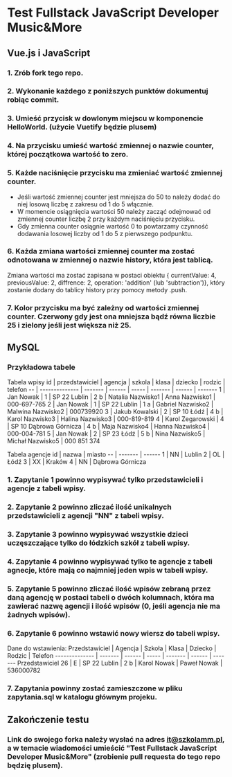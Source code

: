 # Test Fullstack JavaScript Developer Music&More

## Vue.js i JavaScript

### 1. Zrób fork tego repo.
### 2. Wykonanie każdego z poniższych punktów dokumentuj robiąc commit.
### 3. Umieść przycisk w dowlonym miejscu w komponencie HelloWorld. (użycie Vuetify będzie plusem)
### 4. Na przycisku umieść wartość zmiennej o nazwie counter, której początkowa wartość to zero.
### 5. Każde naciśnięcie przycisku ma zmieniać wartość zmiennej counter.
   * Jeśli wartość zmiennej counter jest mniejsza do 50 to należy dodać do niej losową liczbę z zakresu od 1 do 5 włącznie.
   * W momencie osiągnięcia wartości 50 należy zacząć odejmować od zmiennej counter liczbę 2 przy każdym naciśnięciu przycisku.
   * Gdy zmienna counter osiągnie wartość 0 to powtarzamy czynność dodawania losowej liczby od 1 do 5 z pierwszego podpunktu.
### 6. Każda zmiana wartości zmiennej counter ma zostać odnotowana w zmiennej o nazwie history, która jest tablicą.
Zmiana wartości ma zostać zapisana w postaci obiektu { currentValue: 4, previousValue: 2, diffrence: 2, operation: 'addition' (lub 'subtraction')},
który zostanie dodany do tablicy history przy pomocy metody .push.
### 7. Kolor przycisku ma być zależny od wartości zmiennej counter. Czerwony gdy jest ona mniejsza bądź równa liczbie 25 i zielony jeśli jest większa niż 25.

## MySQL

### Przykładowa tabele
Tabela wpisy
id | przedstawiciel | agencja | szkola | klasa | dziecko | rodzic | telefon
-- | -------------- | ------- | ------ | ----- | ------- | ------ | -------
1 | Jan Nowak | 1 | SP 22 Lublin | 2 b | Natalia Nazwisko1 | Anna Nazwisko1 | 000-697-765
2 | Jan Nowak | 1 | SP 22 Lublin | 1 a | Gabriel Nazwisko2 | Malwina Nazwisko2 | 000739920
3 | Jakub Kowalski | 2 | SP 10 Łódź | 4 b | Karol Nazwisko3 | Halina Nazwisko3 | 000-819-819
4 | Karol Zegarowski | 4 | SP 10 Dąbrowa Górnicza | 4 b | Maja Nazwisko4 | Hanna Nazwisko4 | 000-004-781
5 | Jan Nowak | 2 | SP 23 Łódź | 5 b | Nina Nazwisko5 | Michał Nazwisko5 | 000 851 374

Tabela agencje
id | nazwa | miasto
-- | ------- | ------
1 | NN | Lublin
2 | OL | Łódź
3 | XX | Kraków
4 | NN | Dąbrowa Górnicza

### 1. Zapytanie 1 powinno wypisywać tylko przedstawicieli i agencje z tabeli wpisy.
### 2. Zapytanie 2 powinno zliczać ilość unikalnych przedstawicieli z agencji "NN" z tabeli wpisy.
### 3. Zapytanie 3 powinno wypisywać wszystkie dzieci uczęszczające tylko do łódzkich szkół z tabeli wpisy.
### 4. Zapytanie 4 powinno wypisywać tylko te agencje z tabeli agnecje, które mają co najmniej jeden wpis w tabeli wpisy.
### 5. Zapytanie 5 powinno zliczać ilość wpisów zebraną przez daną agencję w postaci tabeli o dwóch kolumnach, która ma zawierać nazwę agencji i ilość wpisów (0, jeśli agencja nie ma żadnych wpisów).
### 6. Zapytanie 6 powinno wstawić nowy wiersz do tabeli wpisy. 
   Dane do wstawienia:
   Przedstawiciel | Agencja | Szkoła | Klasa | Dziecko | Rodzic | Telefon
   -------------- | ------- | ------ | ----- | ------- | ------ | ------- 
   Przedstawiciel 26 | E | SP 22 Lublin | 2 b | Karol Nowak | Paweł Nowak | 536000782
### 7. Zapytania powinny zostać zamieszczone w pliku zapytania.sql w katalogu głównym projeku.

## Zakończenie testu
### Link do swojego forka należy wysłać na adres it@szkolamm.pl, a w temacie wiadomości umieścić "Test Fullstack JavaScript Developer Music&More" (zrobienie pull requesta do tego repo będzię plusem).
